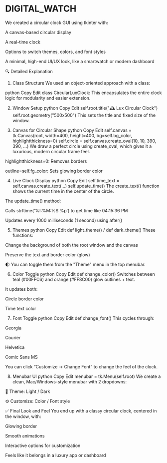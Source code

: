 # DIGITAL_WATCH
We created a circular clock GUI using tkinter with:

A canvas-based circular display

A real-time clock

Options to switch themes, colors, and font styles

A minimal, high-end UI/UX look, like a smartwatch or modern dashboard

🔍 Detailed Explanation
1. Class Structure
We used an object-oriented approach with a class:

python
Copy
Edit
class CircularLuxClock:
This encapsulates the entire clock logic for modularity and easier extension.

2. Window Setup
python
Copy
Edit
self.root.title("🕰️ Lux Circular Clock")
self.root.geometry("500x500")
This sets the title and fixed size of the window.

3. Canvas for Circular Shape
python
Copy
Edit
self.canvas = tk.Canvas(root, width=400, height=400, bg=self.bg_color, highlightthickness=0)
self.circle = self.canvas.create_oval(10, 10, 390, 390, ...)
We draw a perfect circle using create_oval, which gives it a luxurious, modern circular frame feel.

highlightthickness=0: Removes borders

outline=self.fg_color: Sets glowing border color

4. Live Clock Display
python
Copy
Edit
self.time_text = self.canvas.create_text(...)
self.update_time()
The create_text() function shows the current time in the center of the circle.

The update_time() method:

Calls strftime('%I:%M:%S %p') to get time like 04:15:36 PM

Updates every 1000 milliseconds (1 second) using after()

5. Themes
python
Copy
Edit
def light_theme() / def dark_theme()
These functions:

Change the background of both the root window and the canvas

Preserve the text and border color (glow)

🌓 You can toggle them from the "Theme" menu in the top menubar.

6. Color Toggle
python
Copy
Edit
def change_color()
Switches between teal (#00FFC6) and orange (#FF8C00) glow outlines + text.

It updates both:

Circle border color

Time text color

7. Font Toggle
python
Copy
Edit
def change_font()
This cycles through:

Georgia

Courier

Helvetica

Comic Sans MS

You can click “Customize → Change Font” to change the feel of the clock.

8. Menubar UI
python
Copy
Edit
menubar = tk.Menu(self.root)
We create a clean, Mac/Windows-style menubar with 2 dropdowns:

🎨 Theme: Light / Dark

⚙ Customize: Color / Font style

✅ Final Look and Feel
You end up with a classy circular clock, centered in the window, with:

Glowing border

Smooth animations

Interactive options for customization

Feels like it belongs in a luxury app or dashboard
